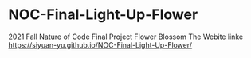 # NOC-Final-Light-Up-Flower
 2021 Fall Nature of Code Final Project Flower Blossom
The Webite linke https://siyuan-yu.github.io/NOC-Final-Light-Up-Flower/
